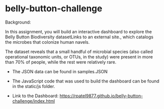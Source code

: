 # belly-button-challenge

Background:

In this assignment, you will build an interactive dashboard to explore the Belly Button Biodiversity datasetLinks to an external site., which catalogs the microbes that colonize human navels.

The dataset reveals that a small handful of microbial species (also called operational taxonomic units, or OTUs, in the study) were present in more than 70% of people, while the rest were relatively rare.


- The JSON data can be found in samples.JSON

- The JavaScript code that was used to build the dashboard can be found in the static/js folder.

- Link to the Dashboard: https://rpatel9877.github.io/belly-button-challenge/index.html
